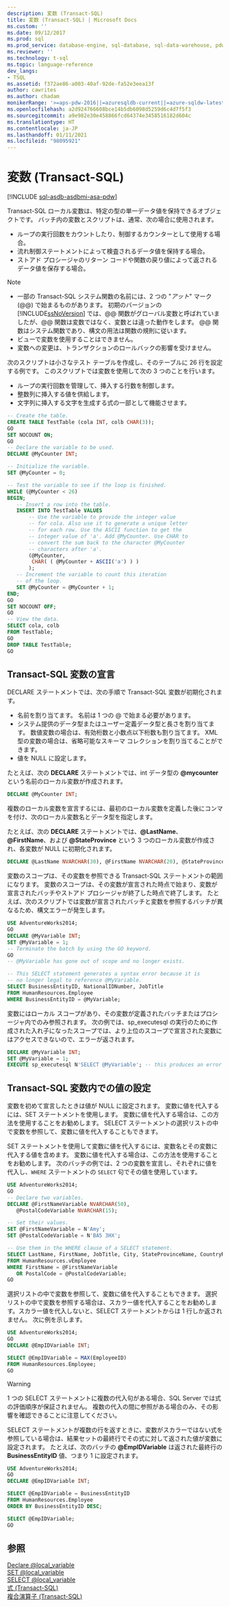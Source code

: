 ```yaml
---
description: 変数 (Transact-SQL)
title: 変数 (Transact-SQL) | Microsoft Docs
ms.custom: ''
ms.date: 09/12/2017
ms.prod: sql
ms.prod_service: database-engine, sql-database, sql-data-warehouse, pdw
ms.reviewer: ''
ms.technology: t-sql
ms.topic: language-reference
dev_langs:
- TSQL
ms.assetid: f372ae86-a003-40af-92de-fa52e3eea13f
author: cawrites
ms.author: chadam
monikerRange: '>=aps-pdw-2016||=azuresqldb-current||=azure-sqldw-latest||>=sql-server-2016||>=sql-server-linux-2017||=azuresqldb-mi-current'
ms.openlocfilehash: a2d924766608bce14b5db6098d5259d6c4d7f5f3
ms.sourcegitcommit: a9e982e30e458866fcd64374e3458516182d604c
ms.translationtype: HT
ms.contentlocale: ja-JP
ms.lasthandoff: 01/11/2021
ms.locfileid: "98095921"
---
```

# <a name="variables-transact-sql"></a>変数 (Transact-SQL)
[!INCLUDE [sql-asdb-asdbmi-asa-pdw](../../includes/applies-to-version/sql-asdb-asdbmi-asa-pdw.md)]

Transact-SQL ローカル変数は、特定の型の単一データ値を保持できるオブジェクトです。 バッチ内の変数とスクリプトは、通常、次の場合に使用されます。 

* ループの実行回数をカウントしたり、制御するカウンターとして使用する場合。
* 流れ制御ステートメントによって検査されるデータ値を保持する場合。
* ストアド プロシージャのリターン コードや関数の戻り値によって返されるデータ値を保存する場合。

> [!NOTE]
> - 一部の Transact-SQL システム関数の名前には、2 つの "*アット*" マーク (\@\@) で始まるものがあります。 初期のバージョンの [!INCLUDE[ssNoVersion](../../includes/ssnoversion-md.md)] では、\@\@ 関数がグローバル変数と呼ばれていましたが、\@\@ 関数は変数ではなく、変数とは違った動作をします。 \@\@ 関数はシステム関数であり、構文の用法は関数の規則に従います。
> - ビューで変数を使用することはできません。
> - 変数への変更は、トランザクションのロールバックの影響を受けません。

次のスクリプトは小さなテスト テーブルを作成し、そのテーブルに 26 行を設定する例です。 このスクリプトでは変数を使用して次の 3 つのことを行います。 

* ループの実行回数を管理して、挿入する行数を制御します。
* 整数列に挿入する値を供給します。
* 文字列に挿入する文字を生成する式の一部として機能させます。  

```sql
-- Create the table.
CREATE TABLE TestTable (cola INT, colb CHAR(3));
GO
SET NOCOUNT ON;
GO
-- Declare the variable to be used.
DECLARE @MyCounter INT;

-- Initialize the variable.
SET @MyCounter = 0;

-- Test the variable to see if the loop is finished.
WHILE (@MyCounter < 26)
BEGIN;
   -- Insert a row into the table.
   INSERT INTO TestTable VALUES
       -- Use the variable to provide the integer value
       -- for cola. Also use it to generate a unique letter
       -- for each row. Use the ASCII function to get the
       -- integer value of 'a'. Add @MyCounter. Use CHAR to
       -- convert the sum back to the character @MyCounter
       -- characters after 'a'.
       (@MyCounter,
        CHAR( ( @MyCounter + ASCII('a') ) )
       );
   -- Increment the variable to count this iteration
   -- of the loop.
   SET @MyCounter = @MyCounter + 1;
END;
GO
SET NOCOUNT OFF;
GO
-- View the data.
SELECT cola, colb
FROM TestTable;
GO
DROP TABLE TestTable;
GO
```

## <a name="declaring-a-transact-sql-variable"></a>Transact-SQL 変数の宣言
DECLARE ステートメントでは、次の手順で Transact-SQL 変数が初期化されます。 
* 名前を割り当てます。 名前は 1 つの \@ で始まる必要があります。
* システム提供のデータ型またはユーザー定義データ型と長さを割り当てます。 数値変数の場合は、有効桁数と小数点以下桁数も割り当てます。 XML 型の変数の場合は、省略可能なスキーマ コレクションを割り当てることができます。
* 値を NULL に設定します。

たとえば、次の **DECLARE** ステートメントでは、int データ型の **\@mycounter** という名前のローカル変数が作成されます。  
```sql
DECLARE @MyCounter INT;
```
複数のローカル変数を宣言するには、最初のローカル変数を定義した後にコンマを付け、次のローカル変数名とデータ型を指定します。

たとえば、次の **DECLARE** ステートメントでは、**\@LastName**、**\@FirstName**、および **\@StateProvince** という 3 つのローカル変数が作成され、各変数が NULL に初期化されます。  
```sql
DECLARE @LastName NVARCHAR(30), @FirstName NVARCHAR(20), @StateProvince NCHAR(2);
```

変数のスコープは、その変数を参照できる Transact-SQL ステートメントの範囲になります。 変数のスコープは、その変数が宣言された時点で始まり、変数が宣言されたバッチやストアド プロシージャが終了した時点で終了します。 たとえば、次のスクリプトでは変数が宣言されたバッチと変数を参照するバッチが異なるため、構文エラーが発生します。  
```sql
USE AdventureWorks2014;
GO
DECLARE @MyVariable INT;
SET @MyVariable = 1;
-- Terminate the batch by using the GO keyword.
GO 
-- @MyVariable has gone out of scope and no longer exists.

-- This SELECT statement generates a syntax error because it is
-- no longer legal to reference @MyVariable.
SELECT BusinessEntityID, NationalIDNumber, JobTitle
FROM HumanResources.Employee
WHERE BusinessEntityID = @MyVariable;
```

変数にはローカル スコープがあり、その変数が定義されたバッチまたはプロシージャ内でのみ参照されます。 次の例では、sp_executesql の実行のために作成された入れ子になったスコープでは、より上位のスコープで宣言された変数にはアクセスできないので、エラーが返されます。  

```sql
DECLARE @MyVariable INT;
SET @MyVariable = 1;
EXECUTE sp_executesql N'SELECT @MyVariable'; -- this produces an error
```

## <a name="setting-a-value-in-a-transact-sql-variable"></a>Transact-SQL 変数内での値の設定

変数を初めて宣言したときは値が NULL に設定されます。 変数に値を代入するには、SET ステートメントを使用します。 変数に値を代入する場合は、この方法を使用することをお勧めします。 SELECT ステートメントの選択リストの中で変数を参照して、変数に値を代入することもできます。

SET ステートメントを使用して変数に値を代入するには、変数名とその変数に代入する値を含めます。 変数に値を代入する場合は、この方法を使用することをお勧めします。 次のバッチの例では、2 つの変数を宣言し、それぞれに値を代入し、`WHERE` ステートメントの `SELECT` 句でその値を使用しています。  

```sql
USE AdventureWorks2014;
GO
-- Declare two variables.
DECLARE @FirstNameVariable NVARCHAR(50),
   @PostalCodeVariable NVARCHAR(15);

-- Set their values.
SET @FirstNameVariable = N'Amy';
SET @PostalCodeVariable = N'BA5 3HX';

-- Use them in the WHERE clause of a SELECT statement.
SELECT LastName, FirstName, JobTitle, City, StateProvinceName, CountryRegionName
FROM HumanResources.vEmployee
WHERE FirstName = @FirstNameVariable
   OR PostalCode = @PostalCodeVariable;
GO
```

選択リストの中で変数を参照して、変数に値を代入することもできます。 選択リストの中で変数を参照する場合は、スカラー値を代入することをお勧めします。スカラー値を代入しないと、SELECT ステートメントからは 1 行しか返されません。 次に例を示します。  

```sql
USE AdventureWorks2014;
GO
DECLARE @EmpIDVariable INT;

SELECT @EmpIDVariable = MAX(EmployeeID)
FROM HumanResources.Employee;
GO
```

> [!WARNING]
> 1 つの SELECT ステートメントに複数の代入句がある場合、SQL Server では式の評価順序が保証されません。 複数の代入の間に参照がある場合のみ、その影響を確認できることに注意してください。

SELECT ステートメントが複数の行を返すときに、変数がスカラーではない式を参照している場合は、結果セットの最終行でその式に対して返された値が変数に設定されます。 たとえば、次のバッチの **\@EmpIDVariable** は返された最終行の **BusinessEntityID** 値、つまり 1 に設定されます。  

```sql
USE AdventureWorks2014;
GO
DECLARE @EmpIDVariable INT;

SELECT @EmpIDVariable = BusinessEntityID
FROM HumanResources.Employee
ORDER BY BusinessEntityID DESC;

SELECT @EmpIDVariable;
GO
```

## <a name="see-also"></a>参照  
 [Declare @local_variable](../../t-sql/language-elements/declare-local-variable-transact-sql.md)  
 [SET @local_variable](../../t-sql/language-elements/set-local-variable-transact-sql.md)  
 [SELECT @local_variable](../../t-sql/language-elements/select-local-variable-transact-sql.md)  
 [式 &#40;Transact-SQL&#41;](../../t-sql/language-elements/expressions-transact-sql.md)   
 [複合演算子 &#40;Transact-SQL&#41;](../../t-sql/language-elements/compound-operators-transact-sql.md)   
  
  
